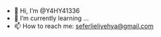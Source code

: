 - 👋 Hi, I’m @Y4HY41336
- 🌱 I’m currently learning ...
- 📫 How to reach me: seferlieliyehya@gmail.com
